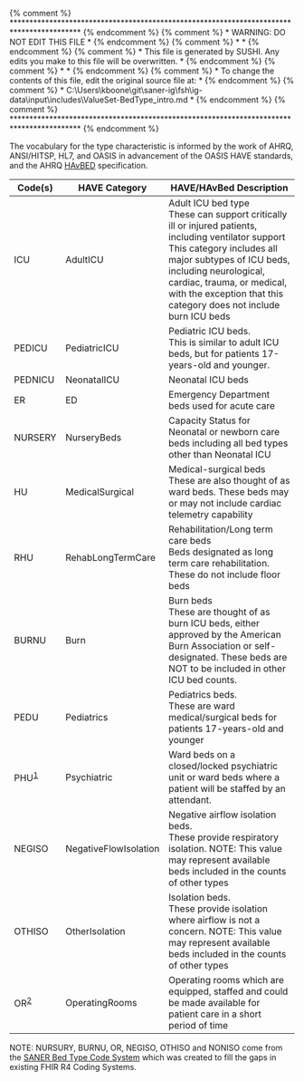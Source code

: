 {% comment %} ***************************************************************************************** {% endcomment %}
{% comment %} *                            WARNING: DO NOT EDIT THIS FILE                             * {% endcomment %}
{% comment %} *                                                                                       * {% endcomment %}
{% comment %} * This file is generated by SUSHI. Any edits you make to this file will be overwritten. * {% endcomment %}
{% comment %} *                                                                                       * {% endcomment %}
{% comment %} * To change the contents of this file, edit the original source file at:                * {% endcomment %}
{% comment %} * C:\Users\kboone\git\saner-ig\fsh\ig-data\input\includes\ValueSet-BedType_intro.md     * {% endcomment %}
{% comment %} ***************************************************************************************** {% endcomment %}

The vocabulary for the type characteristic is informed by the work of AHRQ,
ANSI/HITSP, HL7, and OASIS in advancement of the OASIS HAVE standards, and the
AHRQ [HAvBED](https://archive.ahrq.gov/prep/havbed2/) specification.

<table class='grid'>
<thead>
<tr><th>Code(s)</th><th>HAVE Category</th><th>HAVE/HAvBed Description</th></tr>
</thead>
<tbody>
<tr><td>ICU</td><td>AdultICU</td><td>Adult ICU bed type<br/>These can support critically ill or injured patients, including ventilator support
This category includes all major subtypes of ICU beds, including neurological, cardiac, trauma, or medical, with the exception that this category does not include burn ICU beds</td></tr>
<tr><td>PEDICU</td><td>PediatricICU</td><td>Pediatric ICU beds.<br/>This is similar to adult ICU beds, but for patients 17-years-old and younger.</td></tr>
<tr><td>PEDNICU</td><td>NeonatalICU</td><td>Neonatal ICU beds</td></tr>
<tr><td>ER</td><td>ED</td><td>Emergency Department beds used for acute care</td></tr>
<tr><td>NURSERY</td><td>NurseryBeds</td><td>Capacity Status for Neonatal or newborn care beds including all bed types other than Neonatal ICU</td></tr>
<tr><td>HU</td><td>MedicalSurgical</td><td>Medical-surgical beds<br/>
These are also thought of as ward beds.
These beds may or may not include cardiac telemetry capability</td></tr>
<tr><td>RHU</td><td>RehabLongTermCare</td><td>Rehabilitation/Long term care beds<br/>
Beds designated as long term care rehabilitation. These do not include floor beds</td></tr>
<tr><td>BURNU</td><td>Burn</td><td>Burn beds<br/>
These are thought of as burn ICU beds, either approved by the American Burn Association or self-designated.
These beds are NOT to be included in other ICU bed counts.</td></tr>
<tr><td>PEDU</td><td>Pediatrics</td><td>Pediatrics beds. <br/>These are ward medical/surgical beds for patients 17-years-old and younger
<tr><td>PHU<sup><a href='#fn1'>1</a></sup></td><td>Psychiatric</td><td>Ward beds on a closed/locked psychiatric unit or ward beds where a patient will be staffed by an attendant.</td></tr>
<tr><td>NEGISO</td><td>NegativeFlowIsolation</td><td>Negative airflow isolation beds.<br/>These provide respiratory isolation.
NOTE: This value may represent available beds included in the counts of other types</td></tr>
<tr><td>OTHISO</td><td>OtherIsolation</td><td>Isolation beds.<br/>These provide isolation where airflow is not a concern.
NOTE: This value may represent available beds included in the counts of other types</td></tr>
<tr><td>OR<sup><a href='#fn2'>2</a></sup></td>
    <td>OperatingRooms</td>
    <td>Operating rooms which are equipped, staffed and could be made available for patient care in a short period of time</td>
</tr>
</tbody>
</table>

NOTE: NURSURY, BURNU, OR, NEGISO, OTHISO and NONISO come from the [SANER Bed Type Code
System](CodeSystem-SanerBedType.html) which was created to fill the gaps in existing
FHIR R4 Coding Systems.

